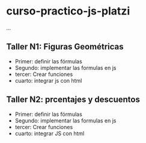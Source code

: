 # curso-practico-js-platzi
...

## Taller N1: Figuras Geométricas

- Primer: definir las fórmulas
- Segundo: implementar las formulas en js
- tercer: Crear funciones
- cuarto: integrar js con html

## Taller N2: prcentajes y descuentos

- Primer: definir las fórmulas
- Segundo: implementar las formulas en js
- tercer: Crear funciones
- cuarto: integrar JS con html


